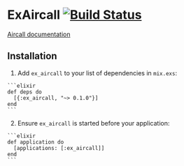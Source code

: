 # ExAircall [![Build Status](https://travis-ci.org/HiOperator/ex_aircall.svg?branch=master)](https://travis-ci.org/HiOperator/ex_aircall)

[Aircall documentation](http://developer.aircall.io/)

## Installation

  1. Add `ex_aircall` to your list of dependencies in `mix.exs`:

    ```elixir
    def deps do
      [{:ex_aircall, "~> 0.1.0"}]
    end
    ```

  2. Ensure `ex_aircall` is started before your application:

    ```elixir
    def application do
      [applications: [:ex_aircall]]
    end
    ```
